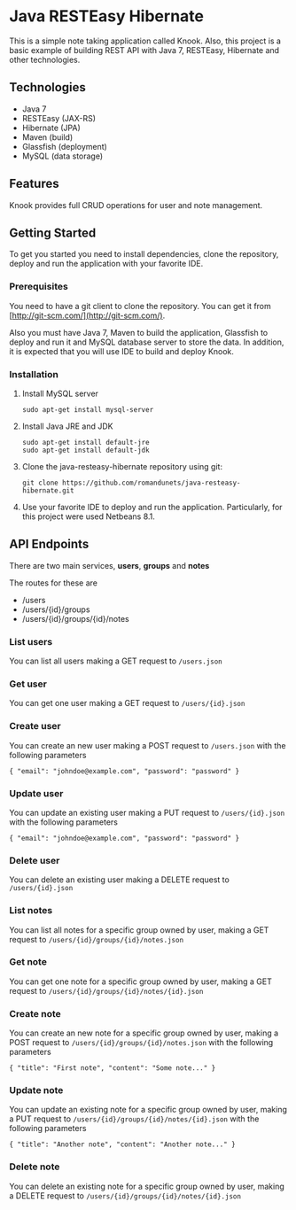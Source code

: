 # Java RESTEasy Hibernate
This is a simple note taking application called Knook. Also, this project is a basic example of building REST API with Java 7, RESTEasy, Hibernate and other technologies.

## Technologies
- Java 7
- RESTEasy (JAX-RS)
- Hibernate (JPA)
- Maven (build)
- Glassfish (deployment)
- MySQL (data storage)

## Features
Knook provides full CRUD operations for user and note management.

## Getting Started

To get you started you need to install dependencies, clone the repository, deploy and run the application with your favorite IDE.

### Prerequisites

You need to have a git client to clone the repository. You can get it from [http://git-scm.com/](http://git-scm.com/).

Also you must have Java 7, Maven to build the application, Glassfish to deploy and run it and MySQL database server to store the data. In addition, it is expected that you will use IDE to build and deploy Knook.

### Installation

1. Install MySQL server
   ```
   sudo apt-get install mysql-server
   ```

1. Install Java JRE and JDK
   ```
   sudo apt-get install default-jre
   sudo apt-get install default-jdk
   ```

1. Clone the java-resteasy-hibernate repository using git:

    ```
    git clone https://github.com/romandunets/java-resteasy-hibernate.git
    ```

1. Use your favorite IDE to deploy and run the application. Particularly, for this project were used Netbeans 8.1.

## API Endpoints
There are two main services, **users**, **groups** and **notes**

The routes for these are

- /users
- /users/{id}/groups
- /users/{id}/groups/{id}/notes

### List users
You can list all users making a GET request to ```/users.json```

### Get user
You can get one user making a GET request to ```/users/{id}.json```

### Create user
You can create an new user making a POST request to ```/users.json``` with the following parameters
```
{ "email": "johndoe@example.com", "password": "password" }
```

### Update user
You can update an existing user making a PUT request to ```/users/{id}.json``` with the following parameters
```
{ "email": "johndoe@example.com", "password": "password" }
```

### Delete user
You can delete an existing user making a DELETE request to ```/users/{id}.json```

### List notes
You can list all notes for a specific group owned by user, making a GET request to ```/users/{id}/groups/{id}/notes.json```

### Get note
You can get one note for a specific group owned by user, making a GET request to ```/users/{id}/groups/{id}/notes/{id}.json```

### Create note
You can create an new note for a specific group owned by user, making a POST request to ```/users/{id}/groups/{id}/notes.json``` with the following parameters
```
{ "title": "First note", "content": "Some note..." }
```

### Update note
You can update an existing note for a specific group owned by user, making a PUT request to ```/users/{id}/groups/{id}/notes/{id}.json``` with the following parameters
```
{ "title": "Another note", "content": "Another note..." }
```

### Delete note
You can delete an existing note for a specific group owned by user, making a DELETE request to ```/users/{id}/groups/{id}/notes/{id}.json```
